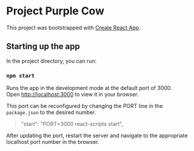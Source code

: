 # Project Purple Cow

This project was bootstrapped with [Create React App](https://github.com/facebook/create-react-app).

## Starting up the app

In the project directory, you can run:

### `npm start`

Runs the app in the development mode at the default port of 3000.\
Open [http://localhost:3000](http://localhost:3000) to view it in your browser.

This port can be reconfigured by changing the PORT line in the `package.json` to the desired number.
> "start": "PORT=3000 react-scripts start",

After updating the port, restart the server and navigate to the appropriate localhost port number in the browser.
